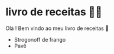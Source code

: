 # livro de receitas :man_cook:

Olá ! Bem vindo ao meu livro de receitas :wave:

- Strogonoff de frango
- Pavê